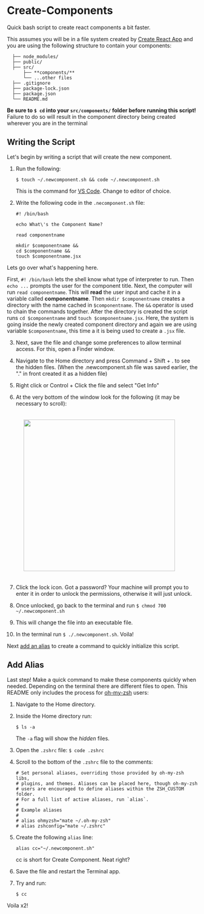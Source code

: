 # Create-Components

Quick bash script to create react components a bit faster.

This assumes you will be in a file system created by [Create React App](https://github.com/facebook/create-react-app) and you are using the following structure to contain your components:

```
  ├── node_modules/
  ├── public/
  ├── src/
      ├── **components/**
      └── ...other files
  ├── .gitignore
  ├── package-lock.json
  ├── package.json
  └── README.md
```

**Be sure to `$ cd` into your `src/components/` folder before running this script!** Failure to do so will result in the component directory being created wherever you are in the terminal

## Writing the Script

Let's begin by writing a script that will create the new component.

1. Run the following:

   ```
   $ touch ~/.newcomponent.sh && code ~/.newcomponent.sh
   ```

   This is the command for [VS Code](https://code.visualstudio.com/). Change to editor of choice.

2. Write the following code in the `.necomponent.sh` file:

   ```
   #! /bin/bash

   echo What\'s the Component Name?

   read componentname

   mkdir $componentname &&
   cd $componentname &&
   touch $componentname.jsx
   ```

Lets go over what's happening here.

First, `#! /bin/bash` lets the shell know what type of interpreter to run. Then `echo ...` prompts the user for the component title. Next, the computer will run `read componentname`. This will **read** the user input and cache it in a variable called **componentname**.
Then `mkdir $componentname` creates a directory with the name cached in `$componentname`. The `&&` operator is used to chain the commands together. After the directory is created the script runs `cd $componentname` and `touch $componentname.jsx`. Here, the system is going inside the newly created component directory and again we are using variable `$componentname`, this time a it is being used to create a `.jsx` file.

3. Next, save the file and change some preferences to allow terminal access. For this, open a Finder window.

4. Navigate to the Home directory and press Command + Shift + . to see the hidden files. (When the .newcomponent.sh file was saved earlier, the "." in front created it as a hidden file)

5. Right click or Control + Click the file and select "Get Info"

6. At the very bottom of the window look for the following (it may be necessary to scroll):

   <img style="padding: 20px;" src="https://imgur.com/zF3XjHc.png" width="400">

7. Click the lock icon. Got a password? Your machine will prompt you to enter it in order to unlock the permissions, otherwise it will just unlock.
8. Once unlocked, go back to the terminal and run `$ chmod 700 ~/.newcomponent.sh`
9. This will change the file into an executable file.
10. In the terminal run `$ ./.newcomponent.sh`. Voila!

Next [add an alias](#add-alias) to create a command to quickly initialize this script.

## Add Alias

Last step! Make a quick command to make these components quickly when needed. Depending on the terminal there are different files to open. This README only includes the process for [oh-my-zsh](https://ohmyz.sh/) users:

1. Navigate to the Home directory.
2. Inside the Home directory run:
   ```
   $ ls -a
   ```
   The `-a` flag will show the _hidden_ files.
3. Open the `.zshrc` file: `$ code .zshrc`
4. Scroll to the bottom of the `.zshrc` file to the comments:
   ```
   # Set personal aliases, overriding those provided by oh-my-zsh libs,
   # plugins, and themes. Aliases can be placed here, though oh-my-zsh
   # users are encouraged to define aliases within the ZSH_CUSTOM folder.
   # For a full list of active aliases, run `alias`.
   #
   # Example aliases
   #
   # alias ohmyzsh="mate ~/.oh-my-zsh"
   # alias zshconfig="mate ~/.zshrc"
   ```
5. Create the following `alias` line:

   ```
   alias cc="~/.newcomponent.sh"
   ```

   cc is short for Create Component. Neat right?

6. Save the file and restart the Terminal app.

7. Try and run:

   ```
   $ cc
   ```

Voila x2!
